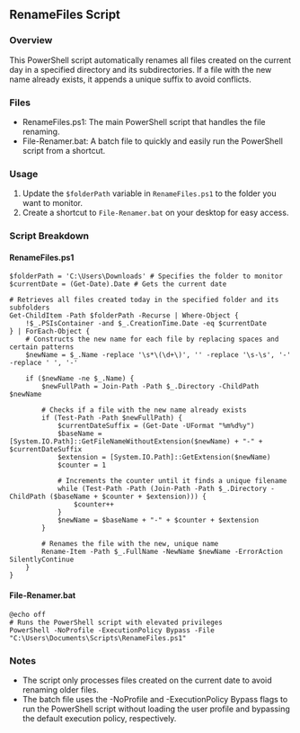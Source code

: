 RenameFiles Script
------------------

[](https://github.com/eddiecervello/RenameFiles-Script/tree/5035c82674ec1735f2001b57c5d9e57bea80fdfd#renamefiles-script)

### Overview

[](https://github.com/eddiecervello/RenameFiles-Script/tree/5035c82674ec1735f2001b57c5d9e57bea80fdfd#overview)

This PowerShell script automatically renames all files created on the current day in a specified directory and its subdirectories. If a file with the new name already exists, it appends a unique suffix to avoid conflicts.

### Files

[](https://github.com/eddiecervello/RenameFiles-Script/tree/5035c82674ec1735f2001b57c5d9e57bea80fdfd#files)

-   RenameFiles.ps1: The main PowerShell script that handles the file renaming.
-   File-Renamer.bat: A batch file to quickly and easily run the PowerShell script from a shortcut.

### Usage

[](https://github.com/eddiecervello/RenameFiles-Script/tree/5035c82674ec1735f2001b57c5d9e57bea80fdfd#usage)

1.  Update the `$folderPath` variable in `RenameFiles.ps1` to the folder you want to monitor.
2.  Create a shortcut to `File-Renamer.bat` on your desktop for easy access.

### Script Breakdown

[](https://github.com/eddiecervello/RenameFiles-Script/tree/5035c82674ec1735f2001b57c5d9e57bea80fdfd#script-breakdown)

#### RenameFiles.ps1

[](https://github.com/eddiecervello/RenameFiles-Script/tree/5035c82674ec1735f2001b57c5d9e57bea80fdfd#renamefilesps1)

```source-powershell
$folderPath = 'C:\Users\Downloads' # Specifies the folder to monitor
$currentDate = (Get-Date).Date # Gets the current date

# Retrieves all files created today in the specified folder and its subfolders
Get-ChildItem -Path $folderPath -Recurse | Where-Object {
    !$_.PSIsContainer -and $_.CreationTime.Date -eq $currentDate
} | ForEach-Object {
    # Constructs the new name for each file by replacing spaces and certain patterns
    $newName = $_.Name -replace '\s*\(\d+\)', '' -replace '\s-\s', '-' -replace ' ', '-'

    if ($newName -ne $_.Name) {
        $newFullPath = Join-Path -Path $_.Directory -ChildPath $newName

        # Checks if a file with the new name already exists
        if (Test-Path -Path $newFullPath) {
            $currentDateSuffix = (Get-Date -UFormat "%m%d%y")
            $baseName = [System.IO.Path]::GetFileNameWithoutExtension($newName) + "-" + $currentDateSuffix
            $extension = [System.IO.Path]::GetExtension($newName)
            $counter = 1

            # Increments the counter until it finds a unique filename
            while (Test-Path -Path (Join-Path -Path $_.Directory -ChildPath ($baseName + $counter + $extension))) {
                $counter++
            }
            $newName = $baseName + "-" + $counter + $extension
        }

        # Renames the file with the new, unique name
        Rename-Item -Path $_.FullName -NewName $newName -ErrorAction SilentlyContinue
    }
}
```

#### File-Renamer.bat

[](https://github.com/eddiecervello/RenameFiles-Script/tree/5035c82674ec1735f2001b57c5d9e57bea80fdfd#file-renamerbat)

```source-powershell
@echo off
# Runs the PowerShell script with elevated privileges
PowerShell -NoProfile -ExecutionPolicy Bypass -File "C:\Users\Documents\Scripts\RenameFiles.ps1"
```

### Notes

[](https://github.com/eddiecervello/RenameFiles-Script/tree/5035c82674ec1735f2001b57c5d9e57bea80fdfd#notes)

-   The script only processes files created on the current date to avoid renaming older files.
-   The batch file uses the -NoProfile and -ExecutionPolicy Bypass flags to run the PowerShell script without loading the user profile and bypassing the default execution policy, respectively.
